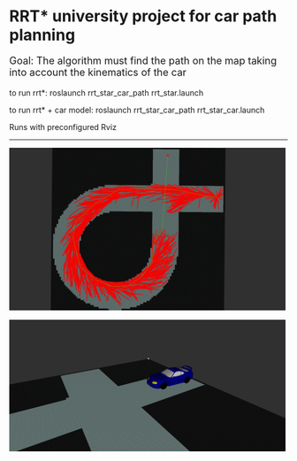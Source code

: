 <p><h1>RRT* university project for car path planning</h1></p>
<p></p>
<p style="font-size:18px;">Goal: The algorithm must find the path on the map taking into account the kinematics of the car</p>
<p></p>
<p> to run rrt*: roslaunch rrt_star_car_path rrt_star.launch</p>
<p> to run rrt* + car model: roslaunch rrt_star_car_path rrt_star_car.launch</p>
<p> Runs with preconfigured Rviz</p>
<hr>
<p><img src="images/rrtstar.png" width="500"></p>
<p><img src="images/car.png" width="500"></p>


